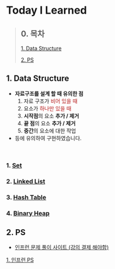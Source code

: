 # Today I Learned 

>## 0. 목차
>[1. Data Structure](#1-data-structure)
>
>[2. PS](#2-PS)
>

 

## 1. Data Structure
- **자료구조를 설계 할 때 유의한 점**
    1. 자료 구조가 <span style="color: #b71c1c">비어 있을 때</span>
    2. 요소가 <span style="color: #b71c1c">하나만 있을 때</span>
    3. **시작점**의 요소 **추가 / 제거**
    4. **끝 점**의 요소 **추가 / 제거**
    5. **중간**의 요소에 대한 작업
- 등에 유의하여 구현하였습니다.
<br/>

### 1. [Set](dataStructure/set/README.md)
   
### 2. [Linked List](dataStructure/list/README.md)
   
### 3. [Hash Table](dataStructure/hash/README.md)
   
### 4. [Binary Heap](dataStructure/heap/README.md)


## 2. PS
- [인프런 문제 풀이 사이트 (강의 결제 해야함)](https://www.inflearn.com/course/%EC%9E%90%EB%B0%94-%EC%95%8C%EA%B3%A0%EB%A6%AC%EC%A6%98-%EB%AC%B8%EC%A0%9C%ED%92%80%EC%9D%B4-%EC%BD%94%ED%85%8C%EB%8C%80%EB%B9%84/) 

[1. 인프런 PS](algorithm/inflearn)



